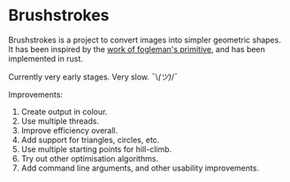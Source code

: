 # Brushstrokes

Brushstrokes is a project to convert images into simpler geometric shapes.
It has been inspired by the [work of fogleman's primitive](https://github.com/fogleman/primitive/), and has been implemented in rust.

Currently very early stages. Very slow. ¯\\_(ツ)_/¯

Improvements:
1. Create output in colour.
2. Use multiple threads.
3. Improve efficiency overall.
4. Add support for triangles, circles, etc.
5. Use multiple starting points for hill-climb.
6. Try out other optimisation algorithms.
7. Add command line arguments, and other usability improvements.
